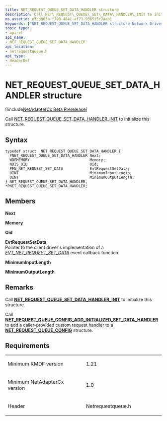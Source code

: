 ```yaml
---
title: NET_REQUEST_QUEUE_SET_DATA_HANDLER structure
description: Call NET\_REQUEST\_QUEUE\_SET\_DATA\_HANDLER\_INIT to initialize this structure.
ms.assetid: e3cd863a-f798-4841-af71-936515c7aab1
keywords: ["NET_REQUEST_QUEUE_SET_DATA_HANDLER structure Network Drivers Starting with Windows Vista", "PNET_REQUEST_QUEUE_SET_DATA_HANDLER structure pointer Network Drivers Starting with Windows Vista"]
topic_type:
- apiref
api_name:
- NET_REQUEST_QUEUE_SET_DATA_HANDLER
api_location:
- netrequestqueue.h
api_type:
- HeaderDef
---
```


# NET\_REQUEST\_QUEUE\_SET\_DATA\_HANDLER structure


[!include[NetAdapterCx Beta Prerelease](../netcx-beta-prerelease.md)]

Call [NET\_REQUEST\_QUEUE\_SET\_DATA\_HANDLER\_INIT](net-request-queue-set-data-handler-init.md) to initialize this structure.

Syntax
------

```ManagedCPlusPlus
typedef struct _NET_REQUEST_QUEUE_SET_DATA_HANDLER {
  PNET_REQUEST_QUEUE_SET_DATA_HANDLER Next;
  WDFMEMORY                           Memory;
  NDIS_OID                            Oid;
  PFN_NET_REQUEST_SET_DATA            EvtRequestSetData;
  UINT                                MinimumInputLength;
  UINT                                MinimumOutputLength;
} NET_REQUEST_QUEUE_SET_DATA_HANDLER, *PNET_REQUEST_QUEUE_SET_DATA_HANDLER;
```

Members
-------

**Next**  

**Memory**  

**Oid**  

**EvtRequestSetData**  
Pointer to the client driver's implementation of a [*EVT\_NET\_REQUEST\_SET\_DATA*](evt-net-request-set-data.md) event callback function.

**MinimumInputLength**  

**MinimumOutputLength**  

Remarks
-------
Call [**NET_REQUEST_QUEUE_SET_DATA_HANDLER_INIT**](net-request-queue-set-data-handler-init.md) to initialize this structure.

Call [**NET_REQUEST_QUEUE_CONFIG_ADD_INITIALIZED_SET_DATA_HANDLER**](net-request-queue-config-add-initialized-set-data-handler.md) to add a caller-provided custom request handler to a [**NET_REQUEST_QUEUE_CONFIG**](net-request-queue-config.md) structure.

Requirements
------------

<table>
<colgroup>
<col width="50%" />
<col width="50%" />
</colgroup>
<tbody>
<tr class="odd">
<td align="left"><p>Minimum KMDF version</p></td>
<td align="left"><p>1.21</p></td>
</tr>
<tr class="even">
<td align="left"><p>Minimum NetAdapterCx version</p></td>
<td align="left"><p>1.0</p></td>
</tr>
<tr class="odd">
<td align="left"><p>Header</p></td>
<td align="left">Netrequestqueue.h</td>
</tr>
</tbody>
</table>

 

 





